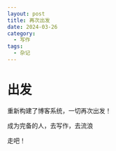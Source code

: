```yaml
---
layout: post
title: 再次出发
date: 2024-03-26
category:
  - 写作
tags:
  - 杂记
---
```


# 出发

重新构建了博客系统，一切再次出发！

成为完备的人，去写作，去流浪

走吧！